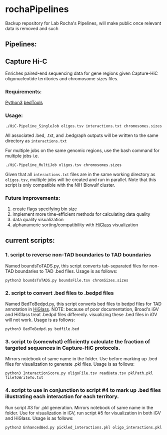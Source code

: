 # rochaPipelines
Backup repository for Lab Rocha's Pipelines, will make public once relevant data is removed and such

## Pipelines:
## Capture Hi-C
Enriches paired-end sequencing data for gene regions given Capture-HiC oligonucleotide territories and chromosome sizes files.

### Requirements:
[Python3](https://www.python.org)
[bedTools](https://bedtools.readthedocs.io/en/latest/)

### Usage:
```
./HiC-Pipeline_SingleJob oligos.tsv interactions.txt chromosomes.sizes
```
All associated .bed, .txt, and .bedgraph outputs will be written to the same directory as ```interactions.txt```

For multiple jobs on the same genomic regions, use the bash command for multiple jobs i.e.
```
./HiC-Pipeline_MultiJob oligos.tsv chromosomes.sizes
```

Given that all ```interactions.txt``` files are in the same working directory as ```oligos.tsv```, multiple jobs will be created and run in parallel. Note that this script is only compatible with the NIH Biowulf cluster.

### Future improvements:
1. create flags specifying bin size
2. implement more time-efficient methods for calculating data quality
3. data quality visualization
4. alphanumeric sorting/compatibility with [HiGlass](https://higlass.io) visualization 


## current scripts:
### 1. script to reverse non-TAD boundaries to TAD boundaries
Named boundsToTADS.py, this script converts tab-separated files for non-TAD boundaries to TAD .bed files. Usage is as follows:
```
python3 boundsToTADS.py boundsFile.tsv chromSizes.sizes
```

### 2. script to convert .bed files to .bedpd files
Named BedToBedpd.py, this script converts bed files to bedpd files for TAD annotation in [HiGlass](https://higlass.io). NOTE: because of poor documentation, Broad's iGV and HiGlass treat .bedpd files differenly. visualizing these .bed files in iGV will not work. Usage is as follows:
```
python3 BedToBedpd.py bedfile.bed
```

### 3. script to (somewhat) efficiently calculate the fraction of targeted sequences in Capture-HiC protocols.

 Mirrors notebook of same name in the folder. Use before marking up .bed files for visualization to generate .pkl files. Usage is as follows:
```
python3 InteractionScore.py oligoFile.tsv readData.tsv pklPath.pkl fileToWriteTo.txt
```

### 4. script to use in conjunction to script #4 to mark up .bed files illustrating each interaction for each territory. 

Run script #3 for .pkl generation. Mirrors notebook of same name in the folder. Use for visualization in iGV, run script #5 for visualization in both iGV and HiGlass. Usage is as follows:
```
python3 EnhancedBed.py pickled_interactions.pkl oligo_interactions.pkl 
```
